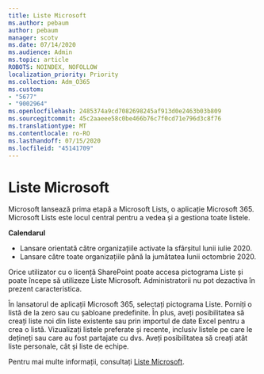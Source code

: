 ```yaml
---
title: Liste Microsoft
ms.author: pebaum
author: pebaum
manager: scotv
ms.date: 07/14/2020
ms.audience: Admin
ms.topic: article
ROBOTS: NOINDEX, NOFOLLOW
localization_priority: Priority
ms.collection: Adm_O365
ms.custom:
- "5677"
- "9002964"
ms.openlocfilehash: 2485374a9cd7082698245af913d0e2463b03b809
ms.sourcegitcommit: 45c2aaeee58c0be466b76c7f0cd71e796d3c8f76
ms.translationtype: MT
ms.contentlocale: ro-RO
ms.lasthandoff: 07/15/2020
ms.locfileid: "45141709"
---
```

# <a name="microsoft-lists"></a>Liste Microsoft

Microsoft lansează prima etapă a Microsoft Lists, o aplicație Microsoft 365. Microsoft Lists este locul central pentru a vedea și a gestiona toate listele.  
  
**Calendarul**  

- Lansare orientată către organizațiile activate la sfârșitul lunii iulie 2020.
- Lansare către toate organizațiile până la jumătatea lunii octombrie 2020.

Orice utilizator cu o licență SharePoint poate accesa pictograma Liste și poate începe să utilizeze Liste Microsoft. Administratorii nu pot dezactiva în prezent caracteristica.
 
În lansatorul de aplicații Microsoft 365, selectați pictograma Liste. Porniți o listă de la zero sau cu șabloane predefinite. În plus, aveți posibilitatea să creați liste noi din liste existente sau prin importul de date Excel pentru a crea o listă. Vizualizați listele preferate și recente, inclusiv listele pe care le dețineți sau care au fost partajate cu dvs. Aveți posibilitatea să creați atât liste personale, cât și liste de echipe.  

Pentru mai multe informații, consultați [Liste Microsoft](https://aka.ms/microsoftlists).